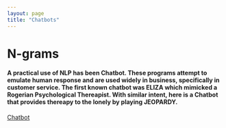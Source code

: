 ```yaml
---
layout: page
title: "Chatbots"
---
```

# N-grams
#### A practical use of NLP has been Chatbot. These programs attempt to emulate human response and are used widely in business, specifically in customer service. The first known chatbot was ELIZA which mimicked a Rogerian Psychological Thereapist. With similar intent, here is a Chatbot that provides thereapy to the lonely by playing JEOPARDY.

[Chatbot](https://github.com/jacobvillegas/NLP_Portfolio/tree/main/Chatbot)
